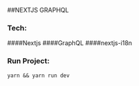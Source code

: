 ##NEXTJS GRAPHQL

### Tech:
####Nextjs
####GraphQL
####nextjs-i18n


### Run Project:

`yarn && yarn run dev`